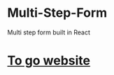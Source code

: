 # Multi-Step-Form
Multi step form built in React
# [To go website](https://multi-step-form-ahy.netlify.app/)
